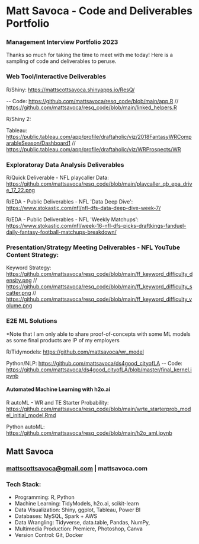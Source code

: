 # Matt Savoca - Code and Deliverables Portfolio
### Management Interview Portfolio 2023
Thanks so much for taking the time to meet with me today! Here is a sampling of code and deliverables to peruse.

### Web Tool/Interactive Deliverables

R/Shiny: https://mattscottsavoca.shinyapps.io/ResQ/

-- Code: https://github.com/mattsavoca/resq_code/blob/main/app.R // https://github.com/mattsavoca/resq_code/blob/main/linked_helpers.R

R/Shiny 2: 

Tableau: https://public.tableau.com/app/profile/draftaholic/viz/2018FantasyWRComparableSeason/Dashboard1 // https://public.tableau.com/app/profile/draftaholic/viz/WRProspects/WR

### Exploratoray Data Analysis Deliverables

R/Quick Deliverable - NFL playcaller Data: https://github.com/mattsavoca/resq_code/blob/main/playcaller_qb_epa_drive_17_22.png

R/EDA - Public Deliverables - NFL 'Data Deep Dive': https://www.stokastic.com/nfl/nfl-dfs-data-deep-dive-week-7/

R/EDA - Public Deliverables - NFL 'Weekly Matchups': https://www.stokastic.com/nfl/week-16-nfl-dfs-picks-draftkings-fanduel-daily-fantasy-football-matchups-breakdown/

### Presentation/Strategy Meeting Deliverables - NFL YouTube Content Strategy: 
Keyword Strategy: https://github.com/mattsavoca/resq_code/blob/main/ff_keyword_difficulty_density.png // https://github.com/mattsavoca/resq_code/blob/main/ff_keyword_difficulty_scatter.png //
https://github.com/mattsavoca/resq_code/blob/main/ff_keyword_difficulty_volume.png

### E2E ML Solutions
*Note that I am only able to share proof-of-concepts with some ML models as some final products are IP of my employers


R/Tidymodels:  https://github.com/mattsavoca/wr_model

Python/NLP: https://github.com/mattsavoca/ds4good_cityofLA 
-- Code: https://github.com/mattsavoca/ds4good_cityofLA/blob/master/final_kernel.ipynb

#### Automated Machine Learning with h2o.ai

R autoML - WR and TE Starter Probability: https://github.com/mattsavoca/resq_code/blob/main/wrte_starterprob_model_initial_model.Rmd

Python autoML: https://github.com/mattsavoca/resq_code/blob/main/h2o_aml.ipynb


## Matt Savoca
### mattscottsavoca@gmail.com | mattsavoca.com
### Tech Stack:
- Programming: R, Python
- Machine Learning: TidyModels, h2o.ai, scikit-learn
- Data Visualization: Shiny, ggplot, Tableau, Power BI
- Databases: MySQL, Spark + AWS
- Data Wrangling: Tidyverse, data.table, Pandas, NumPy, 
- Multimedia Production: Premiere, Photoshop, Canva
- Version Control: Git, Docker


